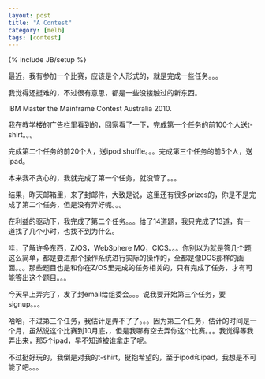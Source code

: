 ```yaml
---
layout: post
title: "A Contest"
category: [melb]
tags: [contest]
---
```

{% include JB/setup %}

最近，我有参加一个比赛，应该是个人形式的，就是完成一些任务。。。

我觉得还挺难的，不过很有意思，都是一些没接触过的新东西。

IBM Master the Mainframe Contest Australia 2010.

我在教学楼的广告栏里看到的，回家看了一下，完成第一个任务的前100个人送t-shirt。。。

完成第二个任务的前20个人，送ipod shuffle。。。完成第三个任务的前5个人，送ipad。

本来我不贪心的，我就完成了第一个任务，就没管了。。。

结果，昨天邮箱里，来了封邮件，大致是说，这里还有很多prizes的，你是不是完成了第二个任务，但是没有弄好呢。。。

在利益的驱动下，我完成了第二个任务。。。给了14道题，我只完成了13道，有一道找了几个小时，也找不到为什么。

哇，了解许多东西，Z/OS，WebSphere MQ，CICS。。。你别以为就是答几个题这么简单，都是要进那个操作系统进行实际的操作的，全都是像DOS那样的画面。。。那些题目也是和你在Z/OS里完成的任务相关的，只有完成了任务，才有可能答出这个题目。。。

今天早上弄完了，发了封email给组委会。。。说我要开始第三个任务，要signup。。。

哈哈，不过第三个任务，我估计是弄不了了。。。因为第三个任务，估计的时间是一个月，虽然说这个比赛到10月底，，但是我哪有空去弄你这个比赛。。。我觉得等我弄出来，那5个ipad，早不知道被谁拿走了呢。

不过挺好玩的，我倒是对我的t-shirt，挺抱希望的，至于ipod和ipad，我想是不可能了吧。。。